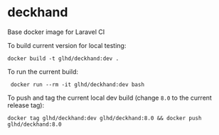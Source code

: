 # deckhand
Base docker image for Laravel CI

To build current version for local testing:

    docker build -t glhd/deckhand:dev .

To run the current build:

     docker run --rm -it glhd/deckhand:dev bash

To push and tag the current local dev build (change `8.0` to the current release tag):

    docker tag glhd/deckhand:dev glhd/deckhand:8.0 && docker push glhd/deckhand:8.0
